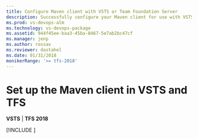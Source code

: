 ```yaml
---
title: Configure Maven client with VSTS or Team Foundation Server
description: Successfully configure your Maven client for use with VSTS or Team Foundation Server
ms.prod: vs-devops-alm
ms.technology: vs-devops-package
ms.assetid: 944f45ee-baa3-45ba-8467-5e7ab2bc47cf
ms.manager: jenp
ms.author: rossav
ms.reviewer: dastahel
ms.date: 01/31/2018
monikerRange: '>= tfs-2018'
---
```


 

# Set up the Maven client in VSTS and TFS

**VSTS** | **TFS 2018**

[!INCLUDE [](../_shared/maven/pom-and-settings.md)]

